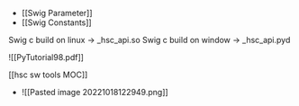 
- [[Swig Parameter]]
- [[Swig Constants]]


Swig c build on linux -> \_hsc_api.so
Swig c build on window -> \_hsc_api.pyd


![[PyTutorial98.pdf]]

[[hsc sw tools MOC]]
- ![[Pasted image 20221018122949.png]]